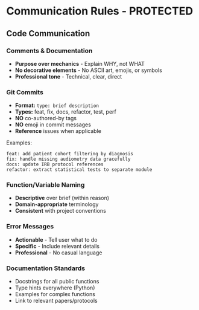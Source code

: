 # Communication Rules - PROTECTED

## Code Communication

### Comments & Documentation
- **Purpose over mechanics** - Explain WHY, not WHAT
- **No decorative elements** - No ASCII art, emojis, or symbols
- **Professional tone** - Technical, clear, direct

### Git Commits
- **Format:** `type: brief description`
- **Types:** feat, fix, docs, refactor, test, perf
- **NO** co-authored-by tags
- **NO** emoji in commit messages
- **Reference** issues when applicable

Examples:
```
feat: add patient cohort filtering by diagnosis
fix: handle missing audiometry data gracefully
docs: update IRB protocol references
refactor: extract statistical tests to separate module
```

### Function/Variable Naming
- **Descriptive** over brief (within reason)
- **Domain-appropriate** terminology
- **Consistent** with project conventions

### Error Messages
- **Actionable** - Tell user what to do
- **Specific** - Include relevant details
- **Professional** - No casual language

### Documentation Standards
- Docstrings for all public functions
- Type hints everywhere (Python)
- Examples for complex functions
- Link to relevant papers/protocols